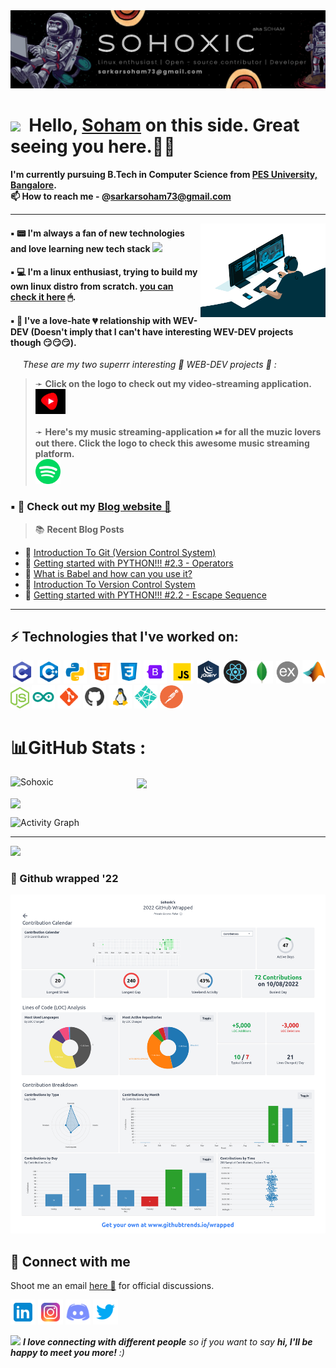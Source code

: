 <img src="./assets/socials/banner-monkey.jpeg">

# <img src="https://raw.githubusercontent.com/iampavangandhi/iampavangandhi/master/gifs/Hi.gif" width="30px">	&nbsp;Hello, <a href = "https://www.linkedin.com/in/soham-sarkar-b92557220/">Soham</a> on this side. Great seeing you here.🧑‍💻
 <b>I'm currently pursuing B.Tech in Computer Science from [PES University, Bangalore](https://www.pes.edu).</b>
 <br>
 <b> 📫 How to reach me - @sarkarsoham73@gmail.com </b>
<hr>
<img align='right' src="https://github.com/Sohoxic/Sohoxic/blob/main/assets/Tech%20stack/vector.png" height="150" width="200">

#### ▪️ 📟 I'm always a fan of new technologies and love learning new tech stack <img src="https://media.giphy.com/media/WUlplcMpOCEmTGBtBW/giphy.gif" width="30">

#### ▪️ 💻 I'm a linux enthusiast, trying to build my own linux distro from scratch. [you can check it here](https://github.com/Sohoxic/Linux-from-SCRATCH) 🖱. 
#### ▪️ 💾 I've a love-hate 💔 relationship with WEV-DEV (Doesn't imply that I can't have interesting WEV-DEV projects though 😏😏😏).

 &nbsp;&nbsp;&nbsp;&nbsp; <i>These are my two superrr interesting 🤯 WEB-DEV projects 👀 :</i><br>
 
> ➛ **Click on the logo to check out my video-streaming application.**
> <br> <a href="https://playris.netlify.app"><img src="https://github.com/Sohoxic/Sohoxic/blob/main/assets/website/utube-cloneee.png" height="40"> </a><br> <br>
> ➛ **Here's my music streaming-application ⏯ for all the muzic lovers out there. Click the logo to check this awesome music streaming platform.**
><br>  <a href="https://groover.netlify.app"><img src="https://github.com/Sohoxic/Sohoxic/blob/main/assets/website/spotify.png" height="40"></a>


### ▪️ 🔭 Check out my <a href="https://sohoxic.hashnode.dev/">Blog website 📝</a>

> :books: **Recent Blog Posts**
> <!-- BLOGPOSTS:START -->
 - 🌮 [Introduction To Git &lpar;Version Control System&rpar;](https://sohoxic.hashnode.dev/introduction-to-git-version-control-system)
 - 🚀 [Getting started with PYTHON!!! #2.3 - Operators](https://sohoxic.hashnode.dev/getting-started-with-python-23-operators)
 - 🚀 [What is Babel and how can you use it?](https://sohoxic.hashnode.dev/what-is-babel-and-how-can-you-use-it)
 - 🌮 [Introduction To Version Control System](https://sohoxic.hashnode.dev/introduction-to-version-control-system)
 - 💫 [Getting started with PYTHON!!! #2.2 - Escape Sequence](https://sohoxic.hashnode.dev/getting-started-with-python-22-escape-sequence)<!-- BLOGPOSTS:END -->
<hr></hr>

## ⚡ Technologies that I've worked on:

<p align="justify">
 <img src="https://github.com/Sohoxic/Sohoxic/blob/main/assets/Tech%20stack/C.png" alt="c" height = 37, width = 37/>
 <img src="https://github.com/Sohoxic/Sohoxic/blob/main/assets/Tech%20stack/C%2B%2B.png" alt="c++" height = 37, width = 37/>
 <img src="https://github.com/Sohoxic/Sohoxic/blob/main/assets/Tech%20stack/Python.png" alt="python" height = 37, width = 37/>
 <img src="https://github.com/Sohoxic/Sohoxic/blob/main/assets/Tech%20stack/Html5.png" alt="html-5" height = 37, width = 37/>
 <img src="https://github.com/Sohoxic/Sohoxic/blob/main/assets/Tech%20stack/Css.png" alt="css" height = 37, width = 37/>
 <img src="https://github.com/Sohoxic/Sohoxic/blob/main/assets/Tech%20stack/bootstrap.png" alt="bootstrap" height = 37, width = 37/>
 <img src="https://github.com/Sohoxic/Sohoxic/blob/main/assets/Tech%20stack/Javascript.png" alt="js" height = 37, width = 37/>
 <img src="https://github.com/Sohoxic/Sohoxic/blob/main/assets/Tech%20stack/jquery.png" alt="jquery" height = 37, width = 37/>
 <img src="https://github.com/Sohoxic/Sohoxic/blob/main/assets/Tech%20stack/ReactJS.png" alt="reactjs" height = 37, width = 37/>
 <img src="https://github.com/Sohoxic/Sohoxic/blob/main/assets/Tech%20stack/MongoDB.png" alt="mongoDB" height = 36, width = 36/>
 
 <img src="https://github.com/Sohoxic/Sohoxic/blob/main/assets/Tech%20stack/expressjs.png" alt="expressjs" height = 36, width = 36/>
 <img src="https://github.com/SarthakSKumar/SarthakSKumar/blob/main/Assets/Tech%20Stack/Matlab.png" alt="matlab" height = 37, width = 37/>
 <img src="https://github.com/Sohoxic/Sohoxic/blob/main/assets/Tech%20stack/NodeJS.png" alt="nodejs" height = 34, width = 30/>

 <img src="https://github.com/Sohoxic/Sohoxic/blob/main/assets/Tech%20stack/Arduino.png" alt="arduino" height = 37, width = 37/>
 <img src="https://github.com/Sohoxic/Sohoxic/blob/main/assets/Tech%20stack/Git.png" alt="git" height = 37, width = 37/>
 <img src="https://github.com/Sohoxic/Sohoxic/blob/main/assets/Tech%20stack/Github.png" alt="github" height = 37, width = 37/>
 
 <img src="https://github.com/Sohoxic/Sohoxic/blob/main/assets/Tech%20stack/Linux.png" alt="linux" height = 37, width = 37/>
 <img src="https://github.com/Sohoxic/Sohoxic/blob/main/assets/Tech%20stack/netlify.svg" alt="reactjs" height = 37, width = 37/>
<img src="https://github.com/Sohoxic/Sohoxic/blob/main/assets/Tech%20stack/postman.webp" alt="reactjs" height = 37, width = 37/>



# 📊GitHub Stats :
<p><img align="left" width="40%" src="https://github-readme-streak-stats.herokuapp.com/?user=Sohoxic&theme=nord" alt="Sohoxic" /></p>
<p><img align="center" width="47%" src="https://github-readme-stats.vercel.app/api?username=Sohoxic&include_all_commits=true&count_private=true&show_icons=true&line_height=20&theme=nord"/></p>

<p><img align="center" width="40%" src="https://github-readme-stats.vercel.app/api/top-langs/?username=Sohoxic&langs_count=6&layout=compact&theme=nord" /></p>

<p><img alt="Activity Graph" src="https://activity-graph.herokuapp.com/graph?username=Sohoxic&theme=nord"/></p>

---
[![](https://visitcount.itsvg.in/api?id=Sohoxic&icon=0&color=0)](https://visitcount.itsvg.in)

### 🚀 Github wrapped '22
<img src="https://github.com/Sohoxic/Sohoxic/blob/main/assets/wrapped/github-wrapped.png">

## 📲 Connect with me

Shoot me an email <a href = "mailto:sarkarsoham73@gmail.com">here 📩</a> for official discussions. <br>
<p align = "justify">
 <a href = "https://www.linkedin.com/in/soham-sarkar-b92557220/"><img src = "https://github.com/Sohoxic/Sohoxic/blob/main/assets/socials/Linkedin.png" height = 40 width = 40/></a>
 <a href = "https://www.instagram.com/sohoxic/"><img src = "https://github.com/Sohoxic/Sohoxic/blob/main/assets/socials/Instagram.png" height = 40 width = 40/></a>
 <a href = "https://discord.com/channels/1028756276102058044/1028759042509787186"><img src = "https://github.com/Sohoxic/Sohoxic/blob/main/assets/socials/Discord.png" height = 40 width = 40/></a>
 <a href = "https://twitter.com/Sohoxic_"><img src = "https://github.com/Sohoxic/Sohoxic/blob/main/assets/socials/Twitter.png" height = 40 width = 40/></a>
</p>

<img src="https://media.giphy.com/media/LnQjpWaON8nhr21vNW/giphy.gif" width="60"> <em><b>I love connecting with different people</b> so if you want to say <b>hi, I'll be happy to meet you more!</b> :)</em>

